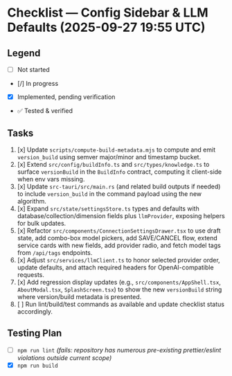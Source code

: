# Checklist — Config Sidebar & LLM Defaults (2025-09-27 19:55 UTC)

## Legend
- [ ] Not started
- [/] In progress
- [x] Implemented, pending verification
- ✅ Tested & verified

## Tasks
1. [x] Update `scripts/compute-build-metadata.mjs` to compute and emit `version_build` using semver major/minor and timestamp bucket.
2. [x] Extend `src/config/buildInfo.ts` and `src/types/knowledge.ts` to surface `versionBuild` in the `BuildInfo` contract, computing it client-side when env vars missing.
3. [x] Update `src-tauri/src/main.rs` (and related build outputs if needed) to include `version_build` in the command payload using the new algorithm.
4. [x] Expand `src/state/settingsStore.ts` types and defaults with database/collection/dimension fields plus `llmProvider`, exposing helpers for bulk updates.
5. [x] Refactor `src/components/ConnectionSettingsDrawer.tsx` to use draft state, add combo-box model pickers, add SAVE/CANCEL flow, extend service cards with new fields, add provider radio, and fetch model tags from `/api/tags` endpoints.
6. [x] Adjust `src/services/llmClient.ts` to honor selected provider order, update defaults, and attach required headers for OpenAI-compatible requests.
7. [x] Add regression display updates (e.g., `src/components/AppShell.tsx`, `AboutModal.tsx`, `SplashScreen.tsx`) to show the new `versionBuild` string where version/build metadata is presented.
8. [ ] Run lint/build/test commands as available and update checklist status accordingly.

## Testing Plan
- [ ] `npm run lint` *(fails: repository has numerous pre-existing prettier/eslint violations outside current scope)*
- [x] `npm run build`
